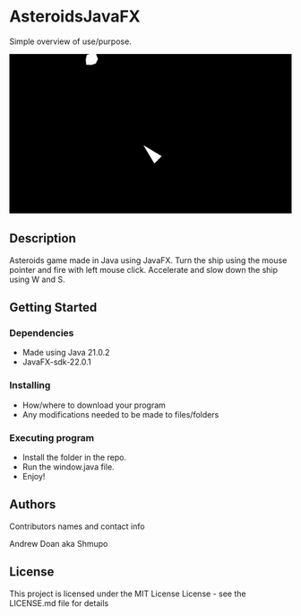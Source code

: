 # AsteroidsJavaFX

Simple overview of use/purpose.

![AsteroidsJavaFX Gameplay](https://github.com/Shmupo/AsteroidsJavaFX/blob/main/AsteroidGameplay.gif "Gameplay")

## Description

Asteroids game made in Java using JavaFX. Turn the ship using the mouse pointer and fire with left mouse click. Accelerate and slow down the ship using W and S.

## Getting Started

### Dependencies

* Made using Java 21.0.2
* JavaFX-sdk-22.0.1

### Installing

* How/where to download your program
* Any modifications needed to be made to files/folders

### Executing program

* Install the folder in the repo.
* Run the window.java file.
* Enjoy!

## Authors

Contributors names and contact info

Andrew Doan
aka Shmupo

## License

This project is licensed under the MIT License License - see the LICENSE.md file for details
